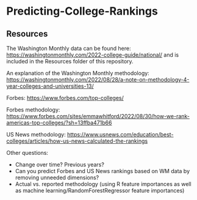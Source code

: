 # Predicting-College-Rankings

## Resources

The Washington Monthly data can be found here: https://washingtonmonthly.com/2022-college-guide/national/  and is included in the Resources folder of this repository.

An explanation of the Washington Monthly methodology: https://washingtonmonthly.com/2022/08/28/a-note-on-methodology-4-year-colleges-and-universities-13/


Forbes: https://www.forbes.com/top-colleges/

Forbes methodology: https://www.forbes.com/sites/emmawhitford/2022/08/30/how-we-rank-americas-top-colleges/?sh=13ffba471b66

US News methodology: https://www.usnews.com/education/best-colleges/articles/how-us-news-calculated-the-rankings


Other questions:
- Change over time? Previous years?
- Can you predict Forbes and US News rankings based on WM data by removing unneeded dimensions?
- Actual vs. reported methodology (using R feature importances as well as machine learning/RandomForestRegressor feature importances)
